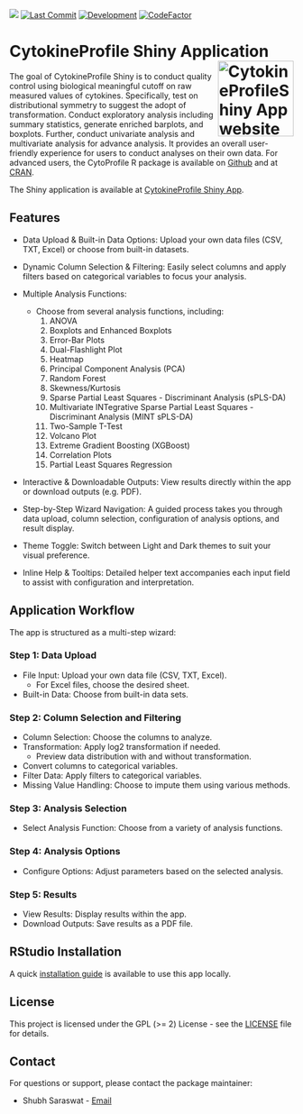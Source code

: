 
<!-- README.md is generated from README.Rmd. Please edit that file -->

<!-- badges: start -->

[![](https://img.shields.io/badge/devel%20version-0.0.0.9000-green.svg)](https://github.com/saraswatsh/CytokineProfileShinyApp)
[![Last
Commit](https://img.shields.io/github/last-commit/saraswatsh/CytokineProfileShinyApp.svg)](https://github.com/saraswatsh/CytokineProfileShinyApp/commits/main)
[![Development](https://img.shields.io/badge/lifecycle-experimental-orange.svg)](https://lifecycle.r-lib.org/articles/stages.html#experimental)
[![CodeFactor](https://www.codefactor.io/repository/github/saraswatsh/cytokineprofileshinyapp/badge)](https://www.codefactor.io/repository/github/saraswatsh/cytokineprofileshinyapp)
<!-- badges: end -->

# CytokineProfile Shiny Application <a href="https://shinyinfo.cytokineprofile.org/"><img src="man/figures/logo.png" alt="CytokineProfileShiny App website" align="right" height="134"/></a>

The goal of CytokineProfile Shiny is to conduct quality control using
biological meaningful cutoff on raw measured values of cytokines.
Specifically, test on distributional symmetry to suggest the adopt of
transformation. Conduct exploratory analysis including summary
statistics, generate enriched barplots, and boxplots. Further, conduct
univariate analysis and multivariate analysis for advance analysis. It
provides an overall user-friendly experience for users to conduct
analyses on their own data. For advanced users, the CytoProfile R
package is available on
[Github](https://github.com/saraswatsh/CytoProfile) and at
[CRAN](https://cran.r-project.org/package=CytoProfile).

The Shiny application is available at [CytokineProfile Shiny
App](https://saraswatsh-cytokineprofileshiny.share.connect.posit.cloud).

## Features

- Data Upload & Built-in Data Options: Upload your own data files (CSV,
  TXT, Excel) or choose from built-in datasets.

- Dynamic Column Selection & Filtering: Easily select columns and apply
  filters based on categorical variables to focus your analysis.

- Multiple Analysis Functions:

  - Choose from several analysis functions, including:
    1.  ANOVA
    2.  Boxplots and Enhanced Boxplots
    3.  Error-Bar Plots
    4.  Dual-Flashlight Plot
    5.  Heatmap
    6.  Principal Component Analysis (PCA)
    7.  Random Forest
    8.  Skewness/Kurtosis
    9.  Sparse Partial Least Squares - Discriminant Analysis (sPLS-DA)
    10. Multivariate INTegrative Sparse Partial Least Squares -
        Discriminant Analysis (MINT sPLS-DA)
    11. Two-Sample T-Test
    12. Volcano Plot
    13. Extreme Gradient Boosting (XGBoost)
    14. Correlation Plots
    15. Partial Least Squares Regression

- Interactive & Downloadable Outputs: View results directly within the
  app or download outputs (e.g. PDF).

- Step-by-Step Wizard Navigation: A guided process takes you through
  data upload, column selection, configuration of analysis options, and
  result display.

- Theme Toggle: Switch between Light and Dark themes to suit your visual
  preference.

- Inline Help & Tooltips: Detailed helper text accompanies each input
  field to assist with configuration and interpretation.

## Application Workflow

The app is structured as a multi-step wizard:

### Step 1: Data Upload

- File Input: Upload your own data file (CSV, TXT, Excel).
  - For Excel files, choose the desired sheet.
- Built-in Data: Choose from built-in data sets.

### Step 2: Column Selection and Filtering

- Column Selection: Choose the columns to analyze.
- Transformation: Apply log2 transformation if needed.
  - Preview data distribution with and without transformation.
- Convert columns to categorical variables.
- Filter Data: Apply filters to categorical variables.
- Missing Value Handling: Choose to impute them using various methods.

### Step 3: Analysis Selection

- Select Analysis Function: Choose from a variety of analysis functions.

### Step 4: Analysis Options

- Configure Options: Adjust parameters based on the selected analysis.

### Step 5: Results

- View Results: Display results within the app.
- Download Outputs: Save results as a PDF file.

## RStudio Installation

A quick [installation
guide](https://shinyinfo.cytokineprofile.org/articles/R-installation.html)
is available to use this app locally.

## License

This project is licensed under the GPL (\>= 2) License - see the
[LICENSE](LICENSE.md) file for details.

## Contact

For questions or support, please contact the package maintainer:

- Shubh Saraswat - [Email](mailto:shubh.saraswat00@gmail.com)
